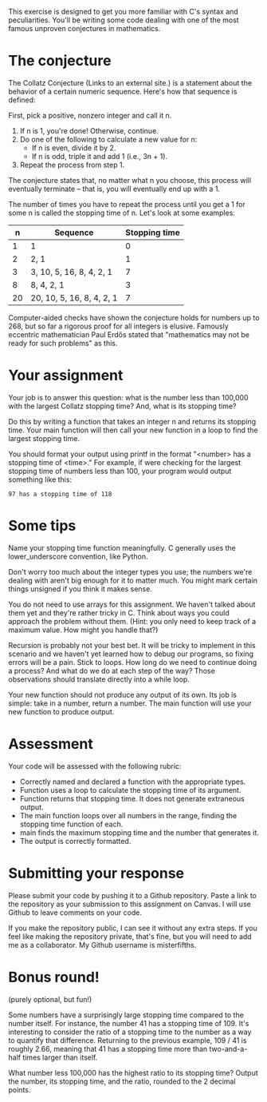 This exercise is designed to get you more familiar with C's syntax and peculiarities. You'll be writing some code dealing with one of the most famous unproven conjectures in mathematics.

# The conjecture
The Collatz Conjecture (Links to an external site.) is a statement about the behavior of a certain numeric sequence. Here's how that sequence is defined:

First, pick a positive, nonzero integer and call it n.

1. If n is 1, you're done! Otherwise, continue.
2. Do one of the following to calculate a new value for n:
    - If n is even, divide it by 2.
    - If n is odd, triple it and add 1 (i.e., 3n + 1).
3. Repeat the process from step 1.

The conjecture states that, no matter what n you choose, this process will eventually terminate – that is, you will eventually end up with a 1.

The number of times you have to repeat the process until you get a 1 for some n is called the stopping time of n. Let's look at some examples:

| n   | Sequence                  | Stopping time |
| --- | ------------------------- | ------------- |
| 1   | 1                         | 0             |
| 2   | 2, 1                      | 1             |
| 3   | 3, 10, 5, 16, 8, 4, 2, 1  | 7             |
| 8   | 8, 4, 2, 1                | 3             |
| 20  | 20, 10, 5, 16, 8, 4, 2, 1 | 7             |

Computer-aided checks have shown the conjecture holds for numbers up to 268, but so far a rigorous proof for all integers is elusive. Famously eccentric mathematician Paul Erdős stated that "mathematics may not be ready for such problems" as this.

# Your assignment
Your job is to answer this question: what is the number less than 100,000 with the largest Collatz stopping time? And, what is its stopping time?

Do this by writing a function that takes an integer n and returns its stopping time. Your main function will then call your new function in a loop to find the largest stopping time.

You should format your output using printf in the format "\<number> has a stopping time of \<time>." For example, if were checking for the largest stopping time of numbers less than 100, your program would output something like this:

```
97 has a stopping time of 118
```

# Some tips
Name your stopping time function meaningfully. C generally uses the lower_underscore convention, like Python.

Don't worry too much about the integer types you use; the numbers we're dealing with aren't big enough for it to matter much. You might mark certain things unsigned if you think it makes sense.

You do not need to use arrays for this assignment. We haven't talked about them yet and they're rather tricky in C. Think about ways you could approach the problem without them. (Hint: you only need to keep track of a maximum value. How might you handle that?)

Recursion is probably not your best bet. It will be tricky to implement in this scenario and we haven't yet learned how to debug our programs, so fixing errors will be a pain. Stick to loops. How long do we need to continue doing a process? And what do we do at each step of the way? Those observations should translate directly into a while loop.

Your new function should not produce any output of its own. Its job is simple: take in a number, return a number. The main function will use your new function to produce output.

# Assessment
Your code will be assessed with the following rubric:

- Correctly named and declared a function with the appropriate types.
- Function uses a loop to calculate the stopping time of its argument.
- Function returns that stopping time. It does not generate extraneous output.
- The main function loops over all numbers in the range, finding the stopping time function of each.
- main finds the maximum stopping time and the number that generates it.
- The output is correctly formatted.

# Submitting your response
Please submit your code by pushing it to a Github repository. Paste a link to the repository as your submission to this assignment on Canvas. I will use Github to leave comments on your code.

If you make the repository public, I can see it without any extra steps. If you feel like making the repository private, that's fine, but you will need to add me as a collaborator. My Github username is misterfifths.

# Bonus round!
(purely optional, but fun!)

Some numbers have a surprisingly large stopping time compared to the number itself. For instance, the number 41 has a stopping time of 109. It's interesting to consider the ratio of a stopping time to the number as a way to quantify that difference. Returning to the previous example, 109 / 41 is roughly 2.66, meaning that 41 has a stopping time more than two-and-a-half times larger than itself.

What number less 100,000 has the highest ratio to its stopping time? Output the number, its stopping time, and the ratio, rounded to the 2 decimal points.